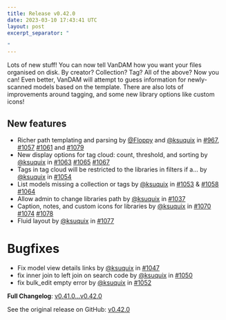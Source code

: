 ```yaml
---
title: Release v0.42.0
date: 2023-03-10 17:43:41 UTC
layout: post
excerpt_separator: "

"
---
```

Lots of new stuff! You can now tell VanDAM how you want your files organised on disk. By creator? Collection? Tag? All of the above? Now you can! Even better, VanDAM will attempt to guess information for newly-scanned models based on the template. There are also lots of improvements around tagging, and some new library options like custom icons!

## New features
* Richer path templating and parsing by [@Floppy](https://github.com/Floppy) and [@ksuquix](https://github.com/ksuquix) in [#967](https://github.com/Floppy/van_dam/pull/967), [#1057](https://github.com/Floppy/van_dam/pull/1057) [#1061](https://github.com/Floppy/van_dam/pull/1061) and [#1079](https://github.com/Floppy/van_dam/pull/1079)
* New display options for tag cloud: count, threshold, and sorting by [@ksuquix](https://github.com/ksuquix) in [#1063](https://github.com/Floppy/van_dam/pull/1063) [#1065](https://github.com/Floppy/van_dam/pull/1065) [#1067](https://github.com/Floppy/van_dam/pull/1067)
* Tags in tag cloud will be restricted to the libraries in filters if a… by [@ksuquix](https://github.com/ksuquix) in [#1054](https://github.com/Floppy/van_dam/pull/1054)
* List models missing a collection or tags by [@ksuquix](https://github.com/ksuquix) in [#1053](https://github.com/Floppy/van_dam/pull/1053) & [#1058](https://github.com/Floppy/van_dam/pull/1058) [#1064](https://github.com/Floppy/van_dam/pull/1064)
* Allow admin to change libraries path by [@ksuquix](https://github.com/ksuquix) in [#1037](https://github.com/Floppy/van_dam/pull/1037)
* Caption, notes, and custom icons for libraries by [@ksuquix](https://github.com/ksuquix) in [#1070](https://github.com/Floppy/van_dam/pull/1070) [#1074](https://github.com/Floppy/van_dam/pull/1074) [#1078](https://github.com/Floppy/van_dam/pull/1078)
* Fluid layout by [@ksuquix](https://github.com/ksuquix) in [#1077](https://github.com/Floppy/van_dam/pull/1077)

# Bugfixes
* Fix model view details links by [@ksuquix](https://github.com/ksuquix) in [#1047](https://github.com/Floppy/van_dam/pull/1047)
* fix inner join to left join on search code by [@ksuquix](https://github.com/ksuquix) in [#1050](https://github.com/Floppy/van_dam/pull/1050)
* fix bulk_edit empty error by [@ksuquix](https://github.com/ksuquix) in [#1052](https://github.com/Floppy/van_dam/pull/1052)

**Full Changelog**: [v0.41.0...v0.42.0](https://github.com/Floppy/van_dam/compare/v0.41.0...v0.42.0)

See the original release on GitHub: [v0.42.0](https://github.com/manyfold3d/manyfold/releases/tag/v0.42.0)
